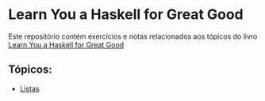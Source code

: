 # Learn You a Haskell for Great Good

Este repositório contém exercícios e notas relacionados aos tópicos do livro [Learn You a Haskell for Great Good](http://learnyouahaskell.com/)

## Tópicos:

* [Listas](LISTS.md)

